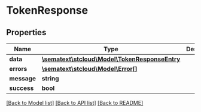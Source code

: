 # TokenResponse

## Properties
Name | Type | Description | Notes
------------ | ------------- | ------------- | -------------
**data** | [**\sematext\stcloud\Model\TokenResponseEntry**](TokenResponseEntry.md) |  | [optional] 
**errors** | [**\sematext\stcloud\Model\Error[]**](Error.md) |  | [optional] 
**message** | **string** |  | [optional] 
**success** | **bool** |  | [optional] 

[[Back to Model list]](../../README.md#documentation-for-models) [[Back to API list]](../../README.md#documentation-for-api-endpoints) [[Back to README]](../../README.md)

